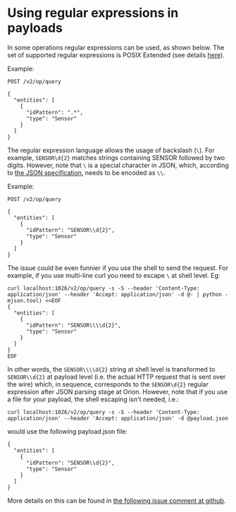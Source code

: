 # Using regular expressions in payloads

In some operations regular expressions can be used, as shown below. The
set of supported regular expressions is POSIX Extended (see details [here](https://stackoverflow.com/questions/46888312/regular-expressions-in-orion-context-broker)).

Example:

```
POST /v2/op/query

{
  "entities": [
    {
      "idPattern": ".*",
      "type": "Sensor"
    }
  ]
}
```

The regular expression language allows the usage of backslash (`\`). For example, `SENSOR\d{2}` matches
strings containing SENSOR followed by two digits. However, note that `\` is a special character in JSON,
which, according to [the JSON specification](http://www.json.org), needs to be encoded as `\\`.

Example:

```
POST /v2/op/query

{
  "entities": [
    {
      "idPattern": "SENSOR\\d{2}",
      "type": "Sensor"
    }
  ]
}
```

The issue could be even funnier if you use the shell to send the request. For example, if you use multi-line curl you need
to escape `\` at shell level. Eg:

```
curl localhost:1026/v2/op/query -s -S --header 'Content-Type: application/json' --header 'Accept: application/json' -d @- | python -mjson.tool) <<EOF
{
  "entities": [
    {
      "idPattern": "SENSOR\\\\d{2}",
      "type": "Sensor"
    }
  ]
}
EOF
```

In other words, the `SENSOR\\\\d{2}` string at shell level is transformed to `SENSOR\\d{2}` at payload level (i.e. the actual HTTP request
that is sent over the wire) which, in sequence, corresponds to the `SENSOR\d{2}` regular expression after JSON parsing stage at Orion. However, note that
if you use a file for your payload, the shell escaping isn't needed, i.e.:

```
curl localhost:1026/v2/op/query -s -S --header 'Content-Type: application/json' --header 'Accept: application/json' -d @payload.json
```


would use the following payload.json file:

```
{
  "entities": [
    {
      "idPattern": "SENSOR\\d{2}",
      "type": "Sensor"
    }
  ]
}
```

More details on this can be found in [the following issue comment at github](https://github.com/telefonicaid/fiware-orion/issues/2142#issuecomment-228062834).
